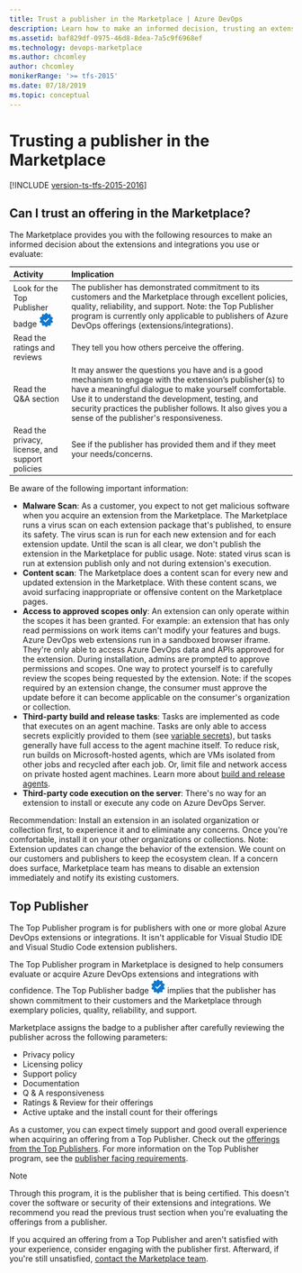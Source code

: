 ```yaml
---
title: Trust a publisher in the Marketplace | Azure DevOps
description: Learn how to make an informed decision, trusting an extension or publisher in the Marketplace
ms.assetid: baf829df-0975-46d8-8dea-7a5c9f6968ef
ms.technology: devops-marketplace
ms.author: chcomley
author: chcomley
monikerRange: '>= tfs-2015'
ms.date: 07/18/2019
ms.topic: conceptual
---
```


# Trusting a publisher in the Marketplace 

[!INCLUDE [version-ts-tfs-2015-2016](../includes/version-ts-tfs-2015-2016.md)]

## Can I trust an offering in the Marketplace?

The Marketplace provides you with the following resources to make an informed decision about the extensions and integrations you use or evaluate:

| Activity | Implication |
|:---------|:------------|
| Look for the Top Publisher badge <img src="../extend/publish/media/top-publisher.png" alt="Top Publisher badge" width="25"/> | The publisher has demonstrated commitment to its customers and the Marketplace through excellent policies, quality, reliability, and support. Note: the Top Publisher program is currently only applicable to publishers of Azure DevOps offerings (extensions/integrations).|
| Read the ratings and reviews | They tell you how others perceive the offering. |
| Read the Q&A section | It may answer the questions you have and is a good mechanism to engage with the extension’s publisher(s) to have a meaningful dialogue to make yourself comfortable. Use it to understand the development, testing, and security practices the publisher follows. It also gives you a sense of the publisher's responsiveness. |
| Read the privacy, license, and support policies | See if the publisher has provided them and if they meet your needs/concerns. |

Be aware of the following important information:

* **Malware Scan**: As a customer, you expect to not get malicious software when you acquire an extension from the Marketplace. The Marketplace runs a virus scan on each extension package that's published, to ensure its safety. The virus scan is run for each new extension and for each extension update. Until the scan is all clear, we don't publish the extension in the Marketplace for public usage. Note: stated virus scan is run at extension publish only and not during extension's execution.
* **Content scan**: The Marketplace does a content scan for every new and updated extension in the Marketplace. With these content scans, we avoid surfacing inappropriate or offensive content on the Marketplace pages.
* **Access to approved scopes only**: An extension can only operate within the scopes it has been granted. For example: an extension that has only read permissions on work items can't modify your features and bugs. Azure DevOps web extensions run in a sandboxed browser iframe. They're only able to access Azure DevOps data and APIs approved for the extension. During installation, admins are  prompted to approve permissions and scopes. One way to protect yourself is to carefully review the scopes being requested by the extension. Note: if the scopes required by an extension change, the consumer must approve the update before it can become applicable on the consumer's organization or collection. 
* **Third-party build and release tasks**: Tasks are implemented as code that executes on an agent machine. Tasks are only able to access secrets explicitly provided to them (see [variable secrets](../pipelines/process/variables.md?tabs=yaml%252cbatch#secret-variables)), but tasks generally have full access to the agent machine itself. To reduce risk, run builds on Microsoft-hosted agents, which are VMs  isolated from other jobs and recycled after each job. Or, limit file and network access on private hosted agent machines. Learn more about [build and release agents](../pipelines/agents/agents.md?view=azure-devops#microsoft-hosted-agents).
* **Third-party code execution on the server**: There's no way for an extension to install or execute any code on Azure DevOps Server.

Recommendation: Install an extension in an isolated organization or collection first, to experience it and to eliminate any concerns. Once you're comfortable, install it on your other organizations or collections. Note: Extension updates can change the behavior of the extension. We count on our customers and publishers to keep the ecosystem clean. If a concern does surface, Marketplace team has means to disable an extension immediately and notify its existing customers.

## Top Publisher

The Top Publisher program is for publishers with one or more global Azure DevOps extensions or integrations. It isn't applicable for Visual Studio IDE and Visual Studio Code extension publishers.

The Top Publisher program in Marketplace is designed to help consumers evaluate or acquire Azure DevOps extensions and integrations with confidence. The Top Publisher badge <img src="../extend/publish/media/top-publisher.png" alt="Top Publisher badge" width="25"/> implies that the publisher has shown commitment to their customers and the Marketplace through exemplary policies, quality, reliability, and support.

Marketplace assigns the badge to a publisher after carefully reviewing the publisher across the following parameters:

* Privacy policy
* Licensing policy
* Support policy
* Documentation
* Q & A responsiveness
* Ratings & Review for their offerings
* Active uptake and the install count for their offerings

As a customer, you can expect timely support and good overall experience when acquiring an offering from a Top Publisher. Check out the [offerings from the Top Publishers](https://marketplace.visualstudio.com/search?target=AzureDevOps&certified=certifiedpublishers).
For more information on the Top Publisher program, see the [publisher facing requirements](../extend/publish/publicize.md).

> [!NOTE]
> Through this program, it is the publisher that is being certified. This doesn't cover the software or security of their extensions and integrations. We recommend you read the previous trust section when you're evaluating the offerings from a publisher.

If you acquired an offering from a Top Publisher and aren't satisfied with your experience, consider engaging with the publisher first. Afterward, if you're still unsatisfied, [contact the Marketplace team](/vsts/marketplace/marketplace-billing-qa).